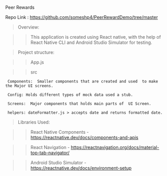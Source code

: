 Peer Rewards

Repo Link  : https://github.com/someshp4/PeerRewardDemo/tree/master

> Overview: 

  >>This application is created using React native,  with the help of React Native CLI  and Android Studio Simulator for testing.

>Project structure: 

  >>App.js 

  >>src 

     Components:  Smaller components that are created and used  to make the Major UI screens. 

     Config: Holds different types of mock data used a stub.

     Screens:  Major components that holds main parts of  UI Screen.

     helpers: dateFormatter.js > accepts date and returns formatted date.


>Libraries Used:

  >>React Native Components  -  https://reactnative.dev/docs/components-and-apis

  >>React Navigation - https://reactnavigation.org/docs/material-top-tab-navigator/

  >>Android Studio Simulator -  https://reactnative.dev/docs/environment-setup






 
 

